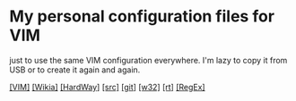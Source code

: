 # My personal configuration files for VIM

just to use the same VIM configuration everywhere.
I'm lazy to copy it from USB or to create it again and again.

[[VIM]](http://www.vim.org/)
[[Wikia]](http://vim.wikia.com/)
[[HardWay]](http://learnvimscriptthehardway.stevelosh.com/)
[[src]](http://ftp.vim.org/pub/vim/unix/vim-7.3.tar.bz2)
[[git]](https://github.com/vim/vim/)
[[w32]](http://ftp.vim.org/pub/vim/pc/vim73w32.zip)
[[rt]](http://ftp.vim.org/pub/vim/pc/vim73rt.zip)
[[RegEx]](http://vimregex.com/)


